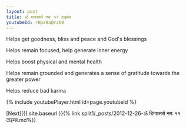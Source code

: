 ```yaml
---
layout: post
title: ॐ गणपतये नमः ११ टाइम्स
youtubeId: rHpz8aQrzQ0
---
```

 
 
Helps get goodness, bliss and peace and God's blessings
 
Helps remain focused, help generate inner energy 
 
Helps boost physical and mental health 
 
Helps remain grounded and generates a sense of gratitude towards the greater power 
 
Helps reduce bad karma
 
 
 
 


{% include youtubePlayer.html id=page.youtubeId %}
 
[Next]({{ site.baseurl }}{% link  split1/_posts/2012-12-26-ॐ दिग्वाससे नमः ११ टाइम्स.md%})
 
